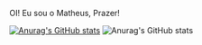 OI! Eu sou o Matheus, Prazer!

[![Anurag's GitHub stats](https://github-readme-stats.vercel.app/api?username=AshPolluXc6)](https://github.com/AshPolluXc6/github-readme-stats)
![Anurag's GitHub stats](https://github-readme-stats.vercel.app/api?username=AshPolluXc6&show_icons=true)
